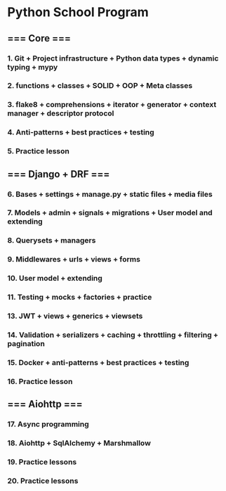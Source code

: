 # Python School Program
## === Core ===
### 1. Git + Project infrastructure + Python data types + dynamic typing + mypy
### 2. functions + classes + SOLID + OOP + Meta classes
### 3. flake8 + comprehensions + iterator + generator + context manager + descriptor protocol
### 4. Anti-patterns + best practices + testing
### 5. Practice lesson
## === Django + DRF ===
### 6. Bases + settings + manage.py + static files + media files
### 7. Models + admin + signals + migrations + User model and extending
### 8. Querysets + managers
### 9. Middlewares + urls + views + forms 
### 10. User model + extending
### 11. Testing + mocks + factories + practice
### 13. JWT + views + generics + viewsets
### 14. Validation + serializers + caching + throttling + filtering + pagination
### 15. Docker + anti-patterns + best practices + testing
### 16. Practice lesson
## === Aiohttp ===
### 17. Async programming
### 18. Aiohttp + SqlAlchemy + Marshmallow
### 19. Practice lessons
### 20. Practice lessons